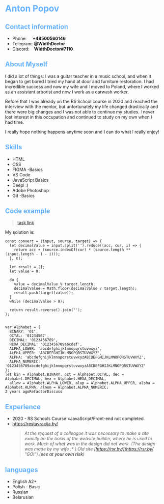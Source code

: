 # <span style="color:#66b2ff">Anton Popov</span>

## <span style="color:#66b2ff">Contact information</span>

- Phone:     **+48500560146**
- Telegram: **@WidthDoctor**
- Discord:    **WidthDoctor#7110**

## <span style="color:#66b2ff">About Myself</span>

I did a lot of things: I was a guitar teacher in a music school, and when it began to get bored I tried my hand at door and furniture restoration. I had incredible success and now my wife and I moved to Poland, where I worked as an assistant arborist and now I work as a carwash worker.

Before that I was already on the RS School course in 2020 and reached the interview with the mentor, but unfortunately my life changed drastically and there were big changes and I was not able to continue my studies. I never lost interest in this occupation and continued to study on my own when I had time.

I really hope nothing happens anytime soon and I can do what I really enjoy!

## <span style="color:#66b2ff">Skills</span>

- HTML
- CSS
- FIGMA -Basics
- VS Code
- JavaScript Basics
- Deepl :)
- Adobe Photoshop
- Git -Basics

## <span style="color:#66b2ff">Code example</span>

>[task link](https://www.codewars.com/kata/526a569ca578d7e6e300034e "GO!")

My solution is:

```
const convert = (input, source, target) => {
  let decimalValue = input.split('').reduce((acc, cur, i) => {
    return acc + (source.indexOf(cur) * (source.length ** (input.length - 1 - i)));
  }, 0);

  let result = [];
  let value = 0;

  do {
    value = decimalValue % target.length;
    decimalValue = Math.floor(decimalValue / target.length);
    result.push(target[value]);
  }
  while (decimalValue > 0);

  return result.reverse().join('');
};


var Alphabet = {
  BINARY: '01',
  OCTAL: '01234567',
  DECIMAL: '0123456789',
  HEXA_DECIMAL: '0123456789abcdef',
  ALPHA_LOWER: 'abcdefghijklmnopqrstuvwxyz',
  ALPHA_UPPER: 'ABCDEFGHIJKLMNOPQRSTUVWXYZ',
  ALPHA: 'abcdefghijklmnopqrstuvwxyzABCDEFGHIJKLMNOPQRSTUVWXYZ',
  ALPHA_NUMERIC: '0123456789abcdefghijklmnopqrstuvwxyzABCDEFGHIJKLMNOPQRSTUVWXYZ'
};
let bin = Alphabet.BINARY, oct = Alphabet.OCTAL, dec = Alphabet.DECIMAL, hex = Alphabet.HEXA_DECIMAL,
  allow = Alphabet.ALPHA_LOWER, alup = Alphabet.ALPHA_UPPER, alpha = Alphabet.ALPHA, alnum = Alphabet.ALPHA_NUMERIC;
2 years agoRefactorDiscuss
```

## <span style="color:#66b2ff">Experience</span>

- 2020 - RS Schools Course «JavaScript/Front-end not completed.
- [https://restavracija.by/ ](https://restavracija.by/ "GO!")
  > _At the request of a colleague it was necessary to make a site exactly on the basis of the website builder, where he is used to work. Much of what was in the design did not work. (The design was made by my wife :\* ) Old site [https://rsr.by/](https://rsr.by/ "GO!") (**see at your own risk**)_

## <span style="color:#66b2ff">languages</span>

- English A2+
- Polish - Basic
- Russian
- Belarusian

